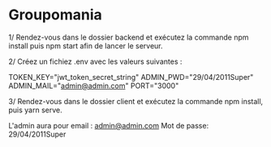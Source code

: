 ﻿# Groupomania

1/ Rendez-vous dans le dossier backend et exécutez la commande npm install puis npm start afin de lancer le serveur.

2/ Créez un fichiez .env avec les valeurs suivantes :

TOKEN_KEY="jwt_token_secret_string"
ADMIN_PWD="29/04/2011Super"
ADMIN_MAIL="admin@admin.com"
PORT="3000"

3/ Rendez-vous dans le dossier client et exécutez la commande npm install, puis yarn serve.

L'admin aura pour email : admin@admin.com
 Mot de passe: 29/04/2011Super
